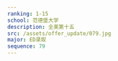 ```yaml
---
ranking: 1-15
school: 范德堡大学
description: 全美第十五
src: /assets/offer_update/079.jpg
major: ED录取
sequence: 79
---
```

